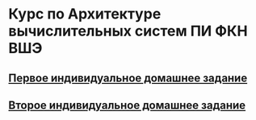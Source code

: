 # Курс по Архитектуре вычислительных систем ПИ ФКН ВШЭ

## [Первое индивидуальное домашнее задание](IDZ1)

## [Второе индивидуальное домашнее задание](IDZ2)